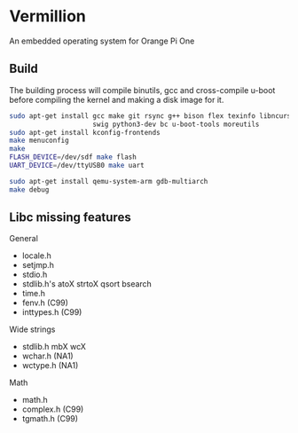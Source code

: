 # Vermillion
An embedded operating system for Orange Pi One

## Build
The building process will compile binutils, gcc and cross-compile u-boot before
compiling the kernel and making a disk image for it.
```sh
sudo apt-get install gcc make git rsync g++ bison flex texinfo libncurses-dev \
                     swig python3-dev bc u-boot-tools moreutils
sudo apt-get install kconfig-frontends
make menuconfig
make
FLASH_DEVICE=/dev/sdf make flash
UART_DEVICE=/dev/ttyUSB0 make uart

sudo apt-get install qemu-system-arm gdb-multiarch
make debug
```

## Libc missing features
General
- locale.h
- setjmp.h
- stdio.h
- stdlib.h's atoX strtoX qsort bsearch
- time.h
- fenv.h (C99)
- inttypes.h (C99)

Wide strings
- stdlib.h mbX wcX
- wchar.h (NA1)
- wctype.h (NA1)

Math
- math.h
- complex.h (C99)
- tgmath.h (C99)
